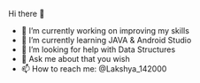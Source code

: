 Hi there 👋


- 🔭 I’m currently working on improving my skills
- 🌱 I’m currently learning JAVA & Android Studio
- 🤔 I’m looking for help with Data Structures 
- 💬 Ask me about that you wish
- 📫 How to reach me: @Lakshya_142000

